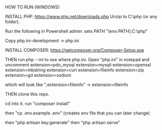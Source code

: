 HOW TO RUN (WINDOWS)

INSTALL PHP: 
https://www.php.net/downloads.php
Unzip to C:\php (or any folder).

Run the following in Powershell admin: 
setx PATH "$($env:PATH);C:\php"

Copy php.ini-development → php.ini

INSTALL COMPOSER:
https://getcomposer.org/Composer-Setup.exe

THEN run 
php --ini
to see where php.ini. Open "php.ini" in notepad and uncomment 
extension=pdo_mysql
extension=mysqli
extension=openssl
extension=mbstring
extension=curl
extension=fileinfo
extension=zip
extension=gd
extension=sodium

which will look like 
";extension=fileinfo" -> extension=fileinfo

THEN clone this repo. 

cd into it. 
run "composer install"

then "cp .env.example .env" (creates env file that you can later change)


then "php artisan key:generate"
then "php artisan serve"


